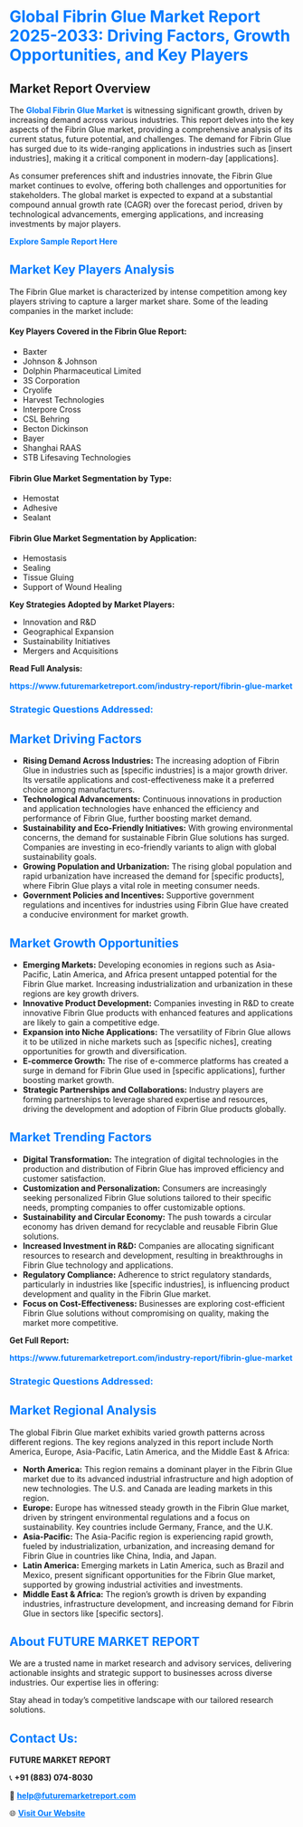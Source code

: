 <h1 style="color: #007BFF;">Global Fibrin Glue Market Report 2025-2033: Driving Factors, Growth Opportunities, and Key Players</h1>

<section id="overview">
<h2>Market Report Overview</h2>
<p>The <a href="https://www.futuremarketreport.com/industry-report/fibrin-glue-market" style="color: #007BFF; text-decoration: none;"><strong>Global Fibrin Glue Market</strong></a> is witnessing significant growth, driven by increasing demand across various industries. This report delves into the key aspects of the Fibrin Glue market, providing a comprehensive analysis of its current status, future potential, and challenges. The demand for Fibrin Glue has surged due to its wide-ranging applications in industries such as [insert industries], making it a critical component in modern-day [applications].</p>
<p>As consumer preferences shift and industries innovate, the Fibrin Glue market continues to evolve, offering both challenges and opportunities for stakeholders. The global market is expected to expand at a substantial compound annual growth rate (CAGR) over the forecast period, driven by technological advancements, emerging applications, and increasing investments by major players.</p>
</section>

<section id="overview">
<p><a href="https://www.futuremarketreport.com/request-sample/reportId=52344" style="color: #007BFF; text-decoration: none;"><strong>Explore Sample Report Here</strong></a></p>
</section>

<section id="key-players">
<h2 style="color: #007BFF;">Market Key Players Analysis</h2>
<p>The Fibrin Glue market is characterized by intense competition among key players striving to capture a larger market share. Some of the leading companies in the market include:</p>
<h4>Key Players Covered in the Fibrin Glue Report:</h4>
<ul><li>Baxter</li><li>Johnson &amp; Johnson</li><li>Dolphin Pharmaceutical Limited</li><li>3S Corporation</li><li>Cryolife</li><li>Harvest Technologies</li><li>Interpore Cross</li><li>CSL Behring</li><li>Becton Dickinson</li><li>Bayer</li><li>Shanghai RAAS</li><li>STB Lifesaving Technologies</li></ul>
<h4>Fibrin Glue Market Segmentation by Type:</h4>
<ul><li>Hemostat</li><li>Adhesive</li><li>Sealant</li></ul>

<h4>Fibrin Glue Market Segmentation by Application:</h4>
<ul><li>Hemostasis</li><li>Sealing</li><li>Tissue Gluing</li><li>Support of Wound Healing</li></ul>
<p><strong>Key Strategies Adopted by Market Players:</strong></p>
<ul>
<li>Innovation and R&D</li>
<li>Geographical Expansion</li>
<li>Sustainability Initiatives</li>
<li>Mergers and Acquisitions</li>
</ul>
</section>

<section>
<p><strong>Read Full Analysis: </strong></p><a href="https://www.futuremarketreport.com/industry-report/fibrin-glue-market" style="color: #007BFF; text-decoration: none;"><strong>https://www.futuremarketreport.com/industry-report/fibrin-glue-market</strong></a>
<h3 style="color: #007BFF;">Strategic Questions Addressed:</h3>
</section>

<section id="driving-factors">
<h2 style="color: #007BFF;">Market Driving Factors</h2>
<ul>
<li><strong>Rising Demand Across Industries:</strong> The increasing adoption of Fibrin Glue in industries such as [specific industries] is a major growth driver. Its versatile applications and cost-effectiveness make it a preferred choice among manufacturers.</li>
<li><strong>Technological Advancements:</strong> Continuous innovations in production and application technologies have enhanced the efficiency and performance of Fibrin Glue, further boosting market demand.</li>
<li><strong>Sustainability and Eco-Friendly Initiatives:</strong> With growing environmental concerns, the demand for sustainable Fibrin Glue solutions has surged. Companies are investing in eco-friendly variants to align with global sustainability goals.</li>
<li><strong>Growing Population and Urbanization:</strong> The rising global population and rapid urbanization have increased the demand for [specific products], where Fibrin Glue plays a vital role in meeting consumer needs.</li>
<li><strong>Government Policies and Incentives:</strong> Supportive government regulations and incentives for industries using Fibrin Glue have created a conducive environment for market growth.</li>
</ul>
</section>

<section id="growth-opportunities">
<h2 style="color: #007BFF;">Market Growth Opportunities</h2>
<ul>
<li><strong>Emerging Markets:</strong> Developing economies in regions such as Asia-Pacific, Latin America, and Africa present untapped potential for the Fibrin Glue market. Increasing industrialization and urbanization in these regions are key growth drivers.</li>
<li><strong>Innovative Product Development:</strong> Companies investing in R&D to create innovative Fibrin Glue products with enhanced features and applications are likely to gain a competitive edge.</li>
<li><strong>Expansion into Niche Applications:</strong> The versatility of Fibrin Glue allows it to be utilized in niche markets such as [specific niches], creating opportunities for growth and diversification.</li>
<li><strong>E-commerce Growth:</strong> The rise of e-commerce platforms has created a surge in demand for Fibrin Glue used in [specific applications], further boosting market growth.</li>
<li><strong>Strategic Partnerships and Collaborations:</strong> Industry players are forming partnerships to leverage shared expertise and resources, driving the development and adoption of Fibrin Glue products globally.</li>
</ul>
</section>

<section id="trending-factors">
<h2 style="color: #007BFF;">Market Trending Factors</h2>
<ul>
<li><strong>Digital Transformation:</strong> The integration of digital technologies in the production and distribution of Fibrin Glue has improved efficiency and customer satisfaction.</li>
<li><strong>Customization and Personalization:</strong> Consumers are increasingly seeking personalized Fibrin Glue solutions tailored to their specific needs, prompting companies to offer customizable options.</li>
<li><strong>Sustainability and Circular Economy:</strong> The push towards a circular economy has driven demand for recyclable and reusable Fibrin Glue solutions.</li>
<li><strong>Increased Investment in R&D:</strong> Companies are allocating significant resources to research and development, resulting in breakthroughs in Fibrin Glue technology and applications.</li>
<li><strong>Regulatory Compliance:</strong> Adherence to strict regulatory standards, particularly in industries like [specific industries], is influencing product development and quality in the Fibrin Glue market.</li>
<li><strong>Focus on Cost-Effectiveness:</strong> Businesses are exploring cost-efficient Fibrin Glue solutions without compromising on quality, making the market more competitive.</li>
</ul>
</section>

<section>
<p><strong>Get Full Report: </strong></p><a href="https://www.futuremarketreport.com/industry-report/fibrin-glue-market" style="color: #007BFF; text-decoration: none;"><strong>https://www.futuremarketreport.com/industry-report/fibrin-glue-market</strong></a>
<h3 style="color: #007BFF;">Strategic Questions Addressed:</h3>
</section>


<section id="regional-analysis">
<h2 style="color: #007BFF;">Market Regional Analysis</h2>
<p>The global Fibrin Glue market exhibits varied growth patterns across different regions. The key regions analyzed in this report include North America, Europe, Asia-Pacific, Latin America, and the Middle East & Africa:</p>
<ul>
<li><strong>North America:</strong> This region remains a dominant player in the Fibrin Glue market due to its advanced industrial infrastructure and high adoption of new technologies. The U.S. and Canada are leading markets in this region.</li>
<li><strong>Europe:</strong> Europe has witnessed steady growth in the Fibrin Glue market, driven by stringent environmental regulations and a focus on sustainability. Key countries include Germany, France, and the U.K.</li>
<li><strong>Asia-Pacific:</strong> The Asia-Pacific region is experiencing rapid growth, fueled by industrialization, urbanization, and increasing demand for Fibrin Glue in countries like China, India, and Japan.</li>
<li><strong>Latin America:</strong> Emerging markets in Latin America, such as Brazil and Mexico, present significant opportunities for the Fibrin Glue market, supported by growing industrial activities and investments.</li>
<li><strong>Middle East & Africa:</strong> The region’s growth is driven by expanding industries, infrastructure development, and increasing demand for Fibrin Glue in sectors like [specific sectors].</li>
</ul>
</section>

<footer>
<h2 style="color: #007BFF;">About FUTURE MARKET REPORT</h2>
<p>We are a trusted name in market research and advisory services, delivering actionable insights and strategic support to businesses across diverse industries. Our expertise lies in offering:</p>

<p>Stay ahead in today’s competitive landscape with our tailored research solutions.</p>

<h2 style="color: #007BFF;">Contact Us:</h2>
<p><strong>FUTURE MARKET REPORT</strong></p>
<p>📞 <strong>+91 (883) 074-8030</strong></p>
<p>📧 <strong><a href="mailto:help@futuremarketreport.com" style="color: #007BFF;">help@futuremarketreport.com</a></strong></p>
<p>🌐 <strong><a href="https://www.futuremarketreport.com/" style="color: #007BFF;">Visit Our Website</a></strong></p>
</footer>